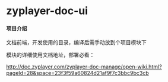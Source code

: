 # zyplayer-doc-ui

#### 项目介绍
文档前端，开发使用的目录，编译后需手动放到个项目模块下

模块的详细使用文档地址，部署必看：

http://doc.zyplayer.com/zyplayer-doc-manage/open-wiki.html?pageId=28&space=23f3f59a60824d21af9f7c3bbc9bc3cb

